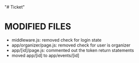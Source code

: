 "# Ticket" 

# MODIFIED FILES
- middleware.js: removed check for login state
- app/organizer/page.js: removed check for user is organizer
- app/[id]/page.js: commented out the token return statements
- moved app/[id] to app/events/[id]